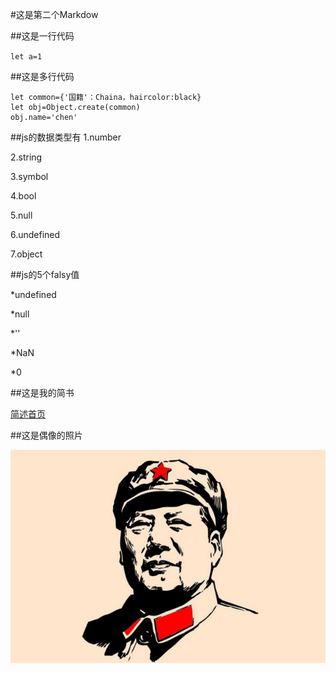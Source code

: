 #这是第二个Markdow

##这是一行代码

`let a=1`

##这是多行代码

```
let common={'国籍'：Chaina，haircolor:black}
let obj=Object.create(common)
obj.name='chen'
```

##js的数据类型有
1.number

2.string

3.symbol

4.bool

5.null

6.undefined

7.object

##js的5个falsy值

*undefined

*null

*''

*NaN

*0

##这是我的简书

[简述首页](https://www.jianshu.com/)

##这是偶像的照片

![偶像](maoyeye.jpg)
